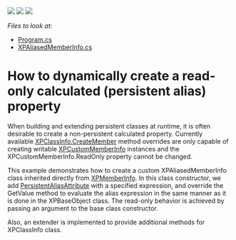 <!-- default badges list -->
![](https://img.shields.io/endpoint?url=https://codecentral.devexpress.com/api/v1/VersionRange/128585826/23.2.1%2B)
[![](https://img.shields.io/badge/Open_in_DevExpress_Support_Center-FF7200?style=flat-square&logo=DevExpress&logoColor=white)](https://supportcenter.devexpress.com/ticket/details/E3473)
[![](https://img.shields.io/badge/📖_How_to_use_DevExpress_Examples-e9f6fc?style=flat-square)](https://docs.devexpress.com/GeneralInformation/403183)
<!-- default badges end -->
<!-- default file list -->
*Files to look at*:

* [Program.cs](./CS/ConsoleApplication17/Program.cs) 
* [XPAliasedMemberInfo.cs](./CS/ConsoleApplication17/XPAliasedMemberInfo.cs) 
<!-- default file list end -->
# How to dynamically create a read-only calculated (persistent alias) property


<p>When building and extending persistent classes at runtime, it is often desirable to create a non-persistent calculated property. Currently available <a href="https://documentation.devexpress.com/#CoreLibraries/DevExpressXpoMetadataXPClassInfo_CreateMembertopic">XPClassInfo.CreateMember</a> method overrides are only capable of creating writable <a href="https://documentation.devexpress.com/CoreLibraries/clsDevExpressXpoMetadataXPCustomMemberInfotopic.aspx">XPCustomMemberInfo</a> instances and the XPCustomMemberInfo.ReadOnly property cannot be changed.</p>
<p>This example demonstrates how to create a custom XPAliasedMemberInfo class inherited directly from <a href="https://documentation.devexpress.com/CoreLibraries/clsDevExpressXpoMetadataXPMemberInfotopic.aspx">XPMemberInfo</a>. In this class constructor, we add <a href="https://documentation.devexpress.com/CoreLibraries/clsDevExpressXpoPersistentAliasAttributetopic.aspx">PersistentAliasAttribute</a> with a specified expression, and override the GetValue method to evaluate the alias expression in the same manner as it is done in the XPBaseObject class. The read-only behavior is achieved by passing an argument to the base class constructor.</p>
<p>Also, an extender is implemented to provide additional methods for XPClassInfo class.</p>
<p> </p>

<br/>


